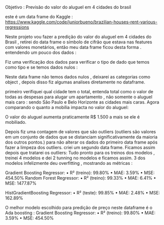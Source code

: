 Objetivo :  Previsão do valor do aluguel  em 4 cidades do brasil 


este é um data frame do Kaggle : https://www.kaggle.com/code/juniorbueno/brazilian-houses-rent-various-regressions


Neste projeto vou fazer a predição do valor do aluguel em 4 cidades do Brasil , retirei do data frame o símbolo de cifrão que estava nas features com valores monetários, então meu data frame ficou desta forma .
entendendo um pouco dos dados : 
 

Fiz uma verificação dos dados para verificar o tipo de dado que temos como tipo e se temos dados nulos :
 

Neste data frame não temos dados nulos , deixarei as categorias como object , depois disso fiz algumas analises diretamente no dataframe. 

primeiro verifiquei qual cidade tem o total, entenda total como o valor de todas as despesas para alugar um apartamento , não somente o aluguel   mais caro : 
 sendo São Paulo e Belo Horizonte as cidades mais caras. 
Agora comparando o quanto a mobília impacta no valor do aluguel: 
 
O valor do aluguel aumenta praticamente R$ 1.500 a mais se ele é mobiliado.

Depois fiz uma contagem de valores que são outliers (outliers são valores em um conjunto de dados que se distanciam significativamente da maioria dos outros pontos.) para não alterar os dados do primeiro data frame após fazer a limpeza dos outliers.
criei um segundo data frame.
Ficamos assim depois que tratarei os outliers: 
Tudo pronto para os treinos dos modelos , treinei 4 modelos e dei 2 tunning  no modelos e ficamos assim. 
3 dos modelos infelizmente deu  overfitting , mostrando as métricas : 

Gradient Boosting Regressor:
•	R² (treino): 99.80%
•	MAE: 3.59%
•	MSE: 454.50%
Random Forest Regressor:
•	R² (treino): 99.33%
•	MAE: 6.41%
•	MSE: 1477.87%

HistGradientBoosting Regressor:
•	R² (teste): 99.85%
•	MAE: 2.48%
•	MSE: 162.89%



O melhor modelo escolhido para predição de preço neste dataframe é o Ada boosting :
Gradient Boosting Regressor:
•	R² (treino): 99.80%
•	MAE: 3.59%
•	MSE: 454.50%
